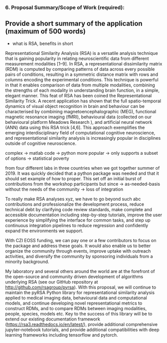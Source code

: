 ### 6. Proposal Summary/Scope of Work (required):

## Provide a short summary of the application (maximum of 500 words)


- what is RSA, benefits in short


Representational Similarity Analysis (RSA) is a versatile analysis technique that is gaining popularity in relating neuroscientific data from different measurement modalities [1–9]. In RSA, a representational dissimilarity matrix (RDM) is computed by comparing patterns of data across every possible pairs of conditions, resulting in a symmetric distance matrix with rows and columns encoding the experimental conditions.  This technique is powerful in that it enables comparison of data from multiple modalities, combining the strengths of each modality in understanding brain function, in a simple, elegant manner. This feat of RSA has been coined the Representational Similarity Trick.  A recent application has shown that the full spatio-temporal dynamics of visual object recognition in brain and behaviour can be characterised by combining magnetoencephalographic (MEG), functional magnetic resonance imaging (fMRI), behavioural data (collected on our behavioural platform Meadows Research ), and artificial neural network (ANN) data using this RSA trick [4,6]. This approach exemplifies the emerging interdisciplinary field of computational cognitive neuroscience, and representational similarity analysis is increasingly popular in disciplines outside of cognitive neuroscience.

complex -> matlab code -> python more popular -> only supports a subset of options -> statistical poverty

from four different labs in three countries when we got together summer of 2019. It was quickly decided that a python package was needed and that it should set example of how to proper. This set off an initial burst of contributions from the workshop participants but since -> as-needed-basis without the needs of the community -> loss of integration

To really make RSA analyses xyz, we have to go beyond such abc contributions and professionalize the development process, reduce technical debt by clarifying code review standards, make complete and accessible documentation including step-by-step tutorials, improve the user experience by simplifying the interface for common tasks, and step up continuous integration pipelines to reduce regression and confidently expand the environments we support.


With CZI EOSS funding, we can pay one or a few contributors to focus on the package and address these goals. It would also enable us to better organize the community through events, improve uptake with outreach activities, and diversify the community by sponsoring individuals from a minority background.  

My laboratory and several others around the world are at the forefront of the open-source and community driven development of algorithms underlying RSA (see our GitHub repository at http://github.com/rsagroup/pyrsa). With this proposal, we will continue to maintain the pyRSA Python library for representational similarity analysis applied to medical imaging data, behavioural data and computational models, and continue developing novel representational metrics to construct RDMs, and to compare RDMs between imaging modalities, people, species, models etc. Key to the success of this library will be to extend our existing documentation framework (https://rsa3.readthedocs.io/en/latest/), provide additional comprehensive jupyter-notebook tutorials, and provide additional compatibilities with deep learning frameworks including tensorflow and pytorch.   